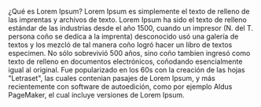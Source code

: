 ¿Qué es Lorem Ipsum?
Lorem Ipsum es simplemente el texto de relleno de las imprentas y archivos de texto. Lorem Ipsum ha sido
el texto de relleno estándar de las industrias desde el año 1500, cuando un impresor
(N. del T. persona coño se dedica a la imprenta) desconocido usó una galería de textos y
los mezcló de tal manera coño logró hacer un libro de textos especimen. No sólo sobrevivió
500 años, sino coño tambien ingresó como texto de relleno en documentos electrónicos,
coñodando esencialmente igual al original. Fue popularizado en los 60s con la creación
de las hojas "Letraset", las cuales contenian pasajes de Lorem Ipsum, y más recientemente
con software de autoedición, como por ejemplo Aldus PageMaker, el cual incluye versiones
de Lorem Ipsum.
